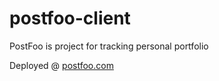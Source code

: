 # postfoo-client

PostFoo is project for tracking personal portfolio

Deployed @ [postfoo.com](https://postfoo.com)
